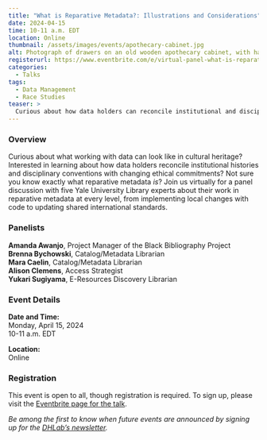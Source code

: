 ```yaml
---
title: "What is Reparative Metadata?: Illustrations and Considerations"
date: 2024-04-15
time: 10-11 a.m. EDT
location: Online
thumbnail: /assets/images/events/apothecary-cabinet.jpg
alt: Photograph of drawers on an old wooden apothecary cabinet, with handwritten medication labels and metal drawer pulls.
registerurl: https://www.eventbrite.com/e/virtual-panel-what-is-reparative-metadata-illustrations-considerations-tickets-861741390697?aff=oddtdtcreator
categories:
  - Talks
tags:
  - Data Management
  - Race Studies
teaser: >
  Curious about how data holders can reconcile institutional and disciplinary histories with changing ethical commitments? In this virtual panel discussion, five Yale University Library experts will discuss their work in reparative metadata at every level, from implementing local changes with code to updating shared international standards. 
---
```


### Overview
Curious about what working with data can look like in cultural heritage? Interested in learning about how data holders reconcile institutional histories and disciplinary conventions with changing ethical commitments? Not sure you know exactly what reparative metadata *is*? Join us virtually for a panel discussion with five Yale University Library experts about their work in reparative metadata at every level, from implementing local changes with code to updating shared international standards.  

### Panelists
**Amanda Awanjo**, Project Manager of the Black Bibliography Project  
**Brenna Bychowski**, Catalog/Metadata Librarian  
**Mara Caelin**, Catalog/Metadata Librarian  
**Alison Clemens**, Access Strategist  
**Yukari Sugiyama**, E-Resources Discovery Librarian  

### Event Details
**Date and Time:**  
Monday, April 15, 2024    
10-11 a.m. EDT  
  
**Location:**  
Online  

### Registration
This event is open to all, though registration is required. To sign up, please visit the <a href='https://www.eventbrite.com/e/virtual-panel-what-is-reparative-metadata-illustrations-considerations-tickets-861741390697?aff=oddtdtcreator' target='_blank'>Eventbrite page for the talk</a>.  

*Be among the first to know when future events are announced by signing up for the <a href='https://subscribe.yale.edu/browse?search=digital+humanities' target='_blank'>DHLab’s newsletter</a>.*
